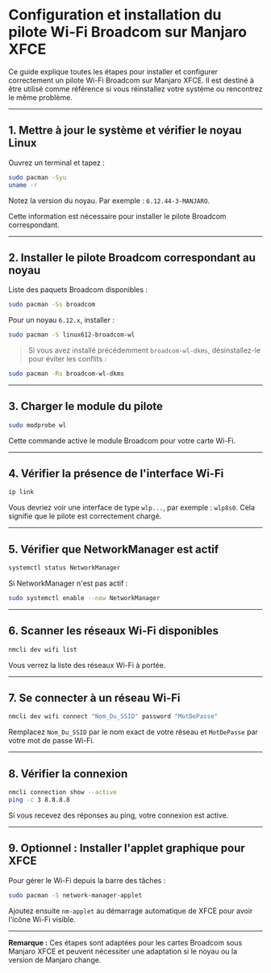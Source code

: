 # Configuration et installation du pilote Wi-Fi Broadcom sur Manjaro XFCE

Ce guide explique toutes les étapes pour installer et configurer correctement un pilote Wi-Fi Broadcom sur Manjaro XFCE. Il est destiné à être utilisé comme référence si vous réinstallez votre système ou rencontrez le même problème.

---

## 1. Mettre à jour le système et vérifier le noyau Linux

Ouvrez un terminal et tapez :

```bash
sudo pacman -Syu
uname -r
```

Notez la version du noyau. Par exemple : `6.12.44-3-MANJARO`.

Cette information est nécessaire pour installer le pilote Broadcom correspondant.

---

## 2. Installer le pilote Broadcom correspondant au noyau

Liste des paquets Broadcom disponibles :

```bash
sudo pacman -Ss broadcom
```

Pour un noyau `6.12.x`, installer :

```bash
sudo pacman -S linux612-broadcom-wl
```

> Si vous avez installé précédemment `broadcom-wl-dkms`, désinstallez-le pour éviter les conflits :

```bash
sudo pacman -Rs broadcom-wl-dkms
```

---

## 3. Charger le module du pilote

```bash
sudo modprobe wl
```

Cette commande active le module Broadcom pour votre carte Wi-Fi.

---

## 4. Vérifier la présence de l'interface Wi-Fi

```bash
ip link
```

Vous devriez voir une interface de type `wlp...`, par exemple : `wlp8s0`. Cela signifie que le pilote est correctement chargé.

---

## 5. Vérifier que NetworkManager est actif

```bash
systemctl status NetworkManager
```

Si NetworkManager n'est pas actif :

```bash
sudo systemctl enable --now NetworkManager
```

---

## 6. Scanner les réseaux Wi-Fi disponibles

```bash
nmcli dev wifi list
```

Vous verrez la liste des réseaux Wi-Fi à portée.

---

## 7. Se connecter à un réseau Wi-Fi

```bash
nmcli dev wifi connect "Nom_Du_SSID" password "MotDePasse"
```

Remplacez `Nom_Du_SSID` par le nom exact de votre réseau et `MotDePasse` par votre mot de passe Wi-Fi.

---

## 8. Vérifier la connexion

```bash
nmcli connection show --active
ping -c 3 8.8.8.8
```

Si vous recevez des réponses au ping, votre connexion est active.

---

## 9. Optionnel : Installer l'applet graphique pour XFCE

Pour gérer le Wi-Fi depuis la barre des tâches :

```bash
sudo pacman -S network-manager-applet
```

Ajoutez ensuite `nm-applet` au démarrage automatique de XFCE pour avoir l'icône Wi-Fi visible.

---

**Remarque :**
Ces étapes sont adaptées pour les cartes Broadcom sous Manjaro XFCE et peuvent nécessiter une adaptation si le noyau ou la version de Manjaro change.
